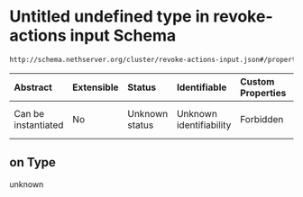 # Untitled undefined type in revoke-actions input Schema

```txt
http://schema.nethserver.org/cluster/revoke-actions-input.json#/properties/on
```



| Abstract            | Extensible | Status         | Identifiable            | Custom Properties | Additional Properties | Access Restrictions | Defined In                                                                             |
| :------------------ | :--------- | :------------- | :---------------------- | :---------------- | :-------------------- | :------------------ | :------------------------------------------------------------------------------------- |
| Can be instantiated | No         | Unknown status | Unknown identifiability | Forbidden         | Allowed               | none                | [revoke-actions-input.json*](cluster/revoke-actions-input.json "open original schema") |

## on Type

unknown
